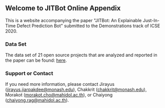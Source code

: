 ## Welcome to JITBot Online Appendix

This is a website accompanying the paper "JITBot: An Explainable Just-In-Time Defect Prediction Bot" submitted to the Demonstrations track of ICSE 2020.

### Data Set

The data set of 21 open source projects that are analyzed and reported in the paper can be found: [here](https://github.com/MUICT-SERU/JITBot-Online-Appendix/tree/master/datasets).

### Support or Contact

If you need more information, please contact Jirayus (<jirayus.jiarpakdee@monash.edu>), Chakkrit (<chakkrit@monash.edu>), Morakot (<morakot.cho@mahidol.ac.th>), or Chaiyong (<chaiyong.rag@mahidol.ac.th>).
